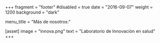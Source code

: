 +++
fragment = "footer"
#disabled = true
date = "2016-09-07"
weight = 1200
background = "dark"

menu_title = "Más de nosotros:"

[asset]
  image = "innova.png"
  text = "Laboratorio de Innovación en salud"
+++


